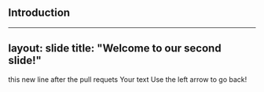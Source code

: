 ## Introduction
---
layout: slide
title: "Welcome to our second slide!"
--- 
this new line after the pull requets
Your text
Use the left arrow to go back!
